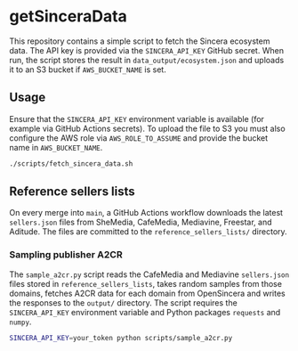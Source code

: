 # getSinceraData

This repository contains a simple script to fetch the Sincera ecosystem data. The API key is provided via the `SINCERA_API_KEY` GitHub secret. When run, the script stores the result in `data_output/ecosystem.json` and uploads it to an S3 bucket if `AWS_BUCKET_NAME` is set.

## Usage

Ensure that the `SINCERA_API_KEY` environment variable is available (for example via GitHub Actions secrets). To upload the file to S3 you must also configure the AWS role via `AWS_ROLE_TO_ASSUME` and provide the bucket name in `AWS_BUCKET_NAME`.

```bash
./scripts/fetch_sincera_data.sh
```

## Reference sellers lists
On every merge into `main`, a GitHub Actions workflow downloads the latest `sellers.json` files from SheMedia, CafeMedia, Mediavine, Freestar, and Aditude. The files are committed to the `reference_sellers_lists/` directory.

### Sampling publisher A2CR

The `sample_a2cr.py` script reads the CafeMedia and Mediavine
`sellers.json` files stored in `reference_sellers_lists`, takes random
samples from those domains, fetches A2CR data for each domain from
OpenSincera and writes the responses to the `output/` directory.  The
script requires the `SINCERA_API_KEY` environment variable and Python
packages `requests` and `numpy`.

```bash
SINCERA_API_KEY=your_token python scripts/sample_a2cr.py
```
